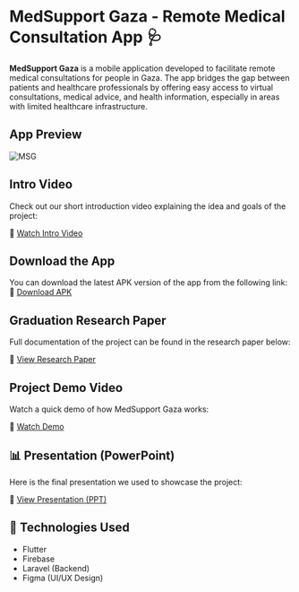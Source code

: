 # MedSupport Gaza - Remote Medical Consultation App 🩺


**MedSupport Gaza** is a mobile application developed to facilitate remote medical consultations for people in Gaza. The app bridges the gap between patients and healthcare professionals by offering easy access to virtual consultations, medical advice, and health information, especially in areas with limited healthcare infrastructure.


## App Preview

![MSG](https://github.com/user-attachments/assets/eaf96a5d-e640-4fdf-9c1f-e7f4f9488a5a)


## Intro Video

Check out our short introduction video explaining the idea and goals of the project:

🔗 [Watch Intro Video](https://drive.google.com/file/d/1qxsPIM4xfQqrRDYaJ9eH0gNDgcujwHS7/view?usp=drive_link)


## Download the App

You can download the latest APK version of the app from the following link:
🔗 [Download APK](https://drive.google.com/file/d/1gKQmCMkvGNDToCj_pEznZVvZ5ZmImWwk/view?usp=drive_link)

## Graduation Research Paper

Full documentation of the project can be found in the research paper below:

🔗 [View Research Paper](https://drive.google.com/file/d/1PEhc5SBtfaxv707PGMXmssrpF7aMAYee/view?usp=drive_link)


## Project Demo Video

Watch a quick demo of how MedSupport Gaza works:

🔗 [Watch Demo](https://drive.google.com/file/d/1c1TcwcG1pOzvUN32fUpmOLfJDaqYSrcx/view?usp=drive_link)


## 📊 Presentation (PowerPoint)

Here is the final presentation we used to showcase the project:

🔗 [View Presentation (PPT)](https://docs.google.com/presentation/d/1CWW-17y6G5tmrav6pbULsN5V9tnpkQQR/edit?usp=drive_link&ouid=112386082573091754840&rtpof=true&sd=true)


## 🚀 Technologies Used

- Flutter
- Firebase
- Laravel (Backend)
- Figma (UI/UX Design)

